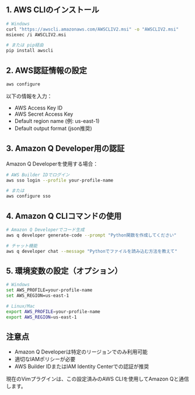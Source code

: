 ## 1. AWS CLIのインストール

```bash
# Windows
curl "https://awscli.amazonaws.com/AWSCLIV2.msi" -o "AWSCLIV2.msi"
msiexec /i AWSCLIV2.msi

# または pip経由
pip install awscli
```

## 2. AWS認証情報の設定

```bash
aws configure
```

以下の情報を入力：
- AWS Access Key ID
- AWS Secret Access Key  
- Default region name (例: us-east-1)
- Default output format (json推奨)

## 3. Amazon Q Developer用の認証

Amazon Q Developerを使用する場合：

```bash
# AWS Builder IDでログイン
aws sso login --profile your-profile-name

# または
aws configure sso
```

## 4. Amazon Q CLIコマンドの使用

```bash
# Amazon Q Developerでコード生成
aws q developer generate-code --prompt "Python関数を作成してください"

# チャット機能
aws q developer chat --message "Pythonでファイルを読み込む方法を教えて"
```

## 5. 環境変数の設定（オプション）

```bash
# Windows
set AWS_PROFILE=your-profile-name
set AWS_REGION=us-east-1

# Linux/Mac
export AWS_PROFILE=your-profile-name
export AWS_REGION=us-east-1
```

## 注意点

- Amazon Q Developerは特定のリージョンでのみ利用可能
- 適切なIAMポリシーが必要
- AWS Builder IDまたはIAM Identity Centerでの認証が推奨

現在のVimプラグインは、この設定済みのAWS CLIを使用してAmazon Qと通信します。